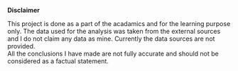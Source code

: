 **Disclaimer**

This project is done as a part of the acadamics and for the learning purpose only. The data used for the analysis was taken from the external sources and I do not claim any data as mine. Currently the data sources are not provided. <br> All the conclusions I have made are not fully accurate and should not be considered as a factual statement. 
